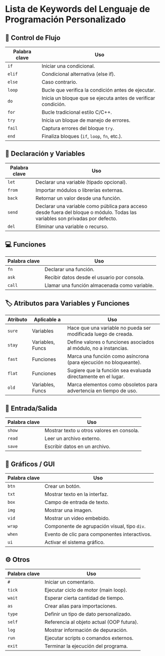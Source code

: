 # Lista de Keywords del Lenguaje de Programación Personalizado

## 🔢 Control de Flujo
| Palabra clave | Uso                                                           |
| ------------- | ------------------------------------------------------------- |
| `if`          | Iniciar una condicional.                                      |
| `elif`        | Condicional alternativa (else if).                            |
| `else`        | Caso contrario.                                               |
| `loop`        | Bucle que verifica la condición antes de ejecutar.            |
| `do`          | Inicia un bloque que se ejecuta antes de verificar condición. |
| `for`         | Bucle tradicional estilo C/C++.                               |
| `try`         | Inicia un bloque de manejo de errores.                        |
| `fail`        | Captura errores del bloque `try`.                             |
| `end`         | Finaliza bloques (`if`, `loop`, `fn`, etc.).                  |

## 🔹 Declaración y Variables
| Palabra clave | Uso                                                                                                                           |
| ------------- | ----------------------------------------------------------------------------------------------------------------------------- |
| `let`         | Declarar una variable (tipado opcional).                                                                                      |
| `from`        | Importar módulos o librerías externas.                                                                                        |
| `back`        | Retornar un valor desde una función.                                                                                          |
| `send`        | Declarar una variable como pública para acceso desde fuera del bloque o módulo. Todas las variables son privadas por defecto. |
| `del`         | Eliminar una variable o recurso.                                                                                              |

## 💻 Funciones
| Palabra clave | Uso                                         |
| ------------- | ------------------------------------------- |
| `fn`          | Declarar una función.                       |
| `ask`         | Recibir datos desde el usuario por consola. |
| `call`        | Llamar una función almacenada como variable.|

## 🏷️ Atributos para Variables y Funciones
| Atributo  | Aplicable a      | Uso                                                                 |
|-----------|------------------|----------------------------------------------------------------------|
| `sure`    | Variables         | Hace que una variable no pueda ser modificada luego de creada.       |
| `stay`    | Variables, Funcs | Define valores o funciones asociados al módulo, no a instancias.     |
| `fast`    | Funciones         | Marca una función como asíncrona (para ejecución no bloqueante).     |
| `flat`    | Funciones         | Sugiere que la función sea evaluada directamente en el lugar.        |
| `old`     | Variables, Funcs | Marca elementos como obsoletos para advertencia en tiempo de uso.    |

## 📃 Entrada/Salida
| Palabra clave | Uso                                       |
| ------------- | ----------------------------------------- |
| `show`        | Mostrar texto u otros valores en consola. |
| `read`        | Leer un archivo externo.                  |
| `save`        | Escribir datos en un archivo.             |

## 🎨 Gráficos / GUI
| Palabra clave | Uso                                           |
| ------------- | --------------------------------------------- |
| `btn`         | Crear un botón.                               |
| `txt`         | Mostrar texto en la interfaz.                 |
| `box`         | Campo de entrada de texto.                    |
| `img`         | Mostrar una imagen.                           |
| `vid`         | Mostrar un video embebido.                    |
| `wrap`        | Componente de agrupación visual, tipo `div`.  |
| `when`        | Evento de clic para componentes interactivos. |
| `ui`          | Activar el sistema gráfico.                   |

## ⚙️ Otros
| Palabra clave | Uso                                      |
| ------------- | ---------------------------------------- |
| `#`           | Iniciar un comentario.                   |
| `tick`        | Ejecutar ciclo de motor (main loop).     |
| `wait`        | Esperar cierta cantidad de tiempo.       |
| `as`          | Crear alias para importaciones.          |
| `type`        | Definir un tipo de dato personalizado.   |
| `self`        | Referencia al objeto actual (OOP futura).|
| `log`         | Mostrar información de depuración.       |
| `run`         | Ejecutar scripts o comandos externos.     |
| `exit`        | Terminar la ejecución del programa.      |
